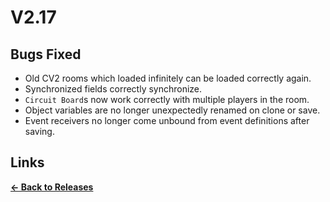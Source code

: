 # V2.17

## Bugs Fixed

* Old CV2 rooms which loaded infinitely can be loaded correctly again.
* Synchronized fields correctly synchronize.
* `Circuit Board`s now work correctly with multiple players in the room.
* Object variables are no longer unexpectedly renamed on clone or save.
* Event receivers no longer come unbound from event definitions after saving.

## Links

**[<- Back to Releases](/releases/)**

